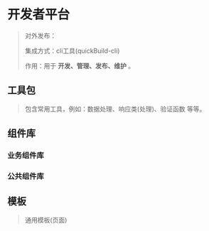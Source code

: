 # 开发者平台
> 
> 
> 对外发布：
> 
> 集成方式：cli工具(quickBuild-cli)
> 
> 作用：用于 __开发、管理、发布、维护__ 。


## 工具包
> 包含常用工具，例如：数据处理、响应类(处理)、验证函数 等等。

## 组件库

### 业务组件库
> 

### 公共组件库
> 

## 模板
> 通用模板(页面)


